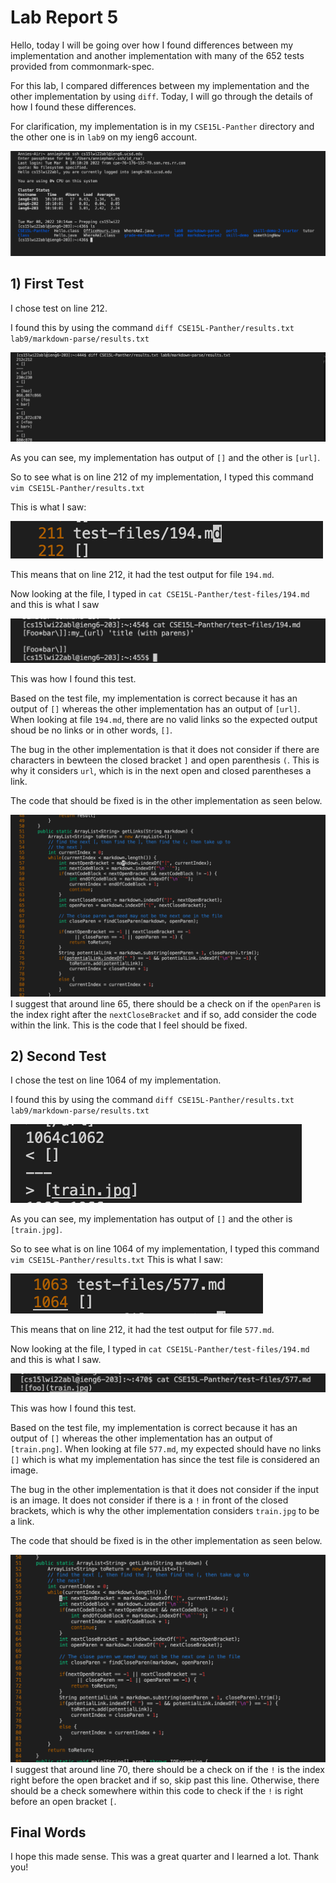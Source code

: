# Lab Report 5
Hello, today I will be going over how I found differences between my implementation and another implementation with many of the 652 tests provided from commonmark-spec.

For this lab, I compared differences between my implementation and the other implementation by using `diff`. Today, I will go through the details of how I found these differences.

For clarification, my implementation is in my `CSE15L-Panther` directory and the other one is in `lab9` on my ieng6 account.

![Image](Lab5/lab5.1.png)

## 1) First Test
I chose test on line 212.

I found this by using the command `diff CSE15L-Panther/results.txt lab9/markdown-parse/results.txt`

![Image](Lab5/lab5.2.png)

As you can see, my implementation has output of `[]` and the other is `[url]`.

So to see what is on line 212 of my implementation, I typed this command `vim CSE15L-Panther/results.txt`

This is what I saw:

![Image](Lab5/lab5.3.png)

This means that on line 212, it had the test output for file `194.md`.

Now looking at the file, I typed in `cat CSE15L-Panther/test-files/194.md` and this is what I saw

![Image](Lab5/lab5.4.png)

This was how I found this test. 

Based on the test file, my implementation is correct because it has an output of `[]` whereas the other implementation has an output of `[url]`. When looking at file `194.md`, there are no valid links so the expected output shoud be no links or in other words, `[]`.

The bug in the other implementation is that it does not consider if there are characters in bewteen the closed bracket `]` and open parenthesis `(`. This is why it considers `url`, which is in the next open and closed parentheses a link. 

The code that should be fixed is in the other implementation as seen below. 

![Image](Lab5/lab5.5.png)
I suggest that around line 65, there should be a check on if the `openParen` is the index right after the `nextCloseBracket` and if so, add consider the code within the link. This is the code that I feel should be fixed.

## 2) Second Test
I chose the test on line 1064 of my implementation. 

I found this by using the command `diff CSE15L-Panther/results.txt lab9/markdown-parse/results.txt`

![Image](Lab5/lab5.6.png)

As you can see, my implementation has output of `[]` and the other is `[train.jpg]`.

So to see what is on line 1064 of my implementation, I typed this command `vim CSE15L-Panther/results.txt`
This is what I saw:

![Image](Lab5/lab5.7.png)

This means that on line 212, it had the test output for file `577.md`.

Now looking at the file, I typed in `cat CSE15L-Panther/test-files/194.md` and this is what I saw.

![Image](Lab5/lab5.8.png)

This was how I found this test. 

Based on the test file, my implementation is correct because it has an output of `[]` whereas the other implementation has an output of `[train.png]`. When looking at file `577.md`, my expected should have no links `[]` which is what my implementation has since the test file is considered an image.

The bug in the other implementation is that it does not consider if the input is an image. It does not consider if there is a `!` in front of the closed brackets, which is why the other implementation considers `train.jpg` to be a link.

The code that should be fixed is in the other implementation as seen below. 

![Image](Lab5/lab5.9.png)
I suggest that around line 70, there should be a check on if the `!` is the index right before the open bracket and if so, skip past this line. Otherwise, there should be a check somewhere within this code to check if the `!` is right before an open bracket `[`.

## Final Words
I hope this made sense. This was a great quarter and I learned a lot. Thank you!
